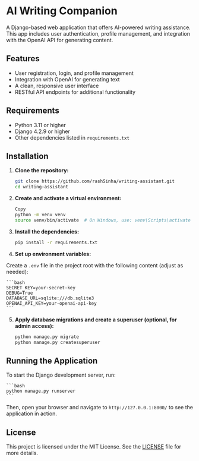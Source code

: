 # AI Writing Companion

A Django-based web application that offers AI-powered writing assistance. This app includes user authentication, profile management, and integration with the OpenAI API for generating content.

## Features

- User registration, login, and profile management
- Integration with OpenAI for generating text
- A clean, responsive user interface
- RESTful API endpoints for additional functionality

## Requirements

- Python 3.11 or higher
- Django 4.2.9 or higher
- Other dependencies listed in `requirements.txt`

## Installation

1. **Clone the repository:**

   ```bash
   git clone https://github.com/rashSinha/writing-assistant.git
   cd writing-assistant

2. **Create and activate a virtual environment:**

    ```bash
    Copy
    python -m venv venv
    source venv/bin/activate  # On Windows, use: venv\Scripts\activate

3. **Install the dependencies:**

    ```bash
    pip install -r requirements.txt

4. **Set up environment variables:**

Create a `.env` file in the project root with the following content (adjust as needed):

    ```bash
    SECRET_KEY=your-secret-key
    DEBUG=True
    DATABASE_URL=sqlite:///db.sqlite3
    OPENAI_API_KEY=your-openai-api-key
    ```

5. **Apply database migrations and create a superuser (optional, for admin access):**

    ```bash
    python manage.py migrate
    python manage.py createsuperuser

## Running the Application

To start the Django development server, run:

    ```bash
    python manage.py runserver
    ```

Then, open your browser and navigate to `http://127.0.0.1:8000/` to see the application in action.

## License

This project is licensed under the MIT License. See the [LICENSE](LICENSE) file for more details.
